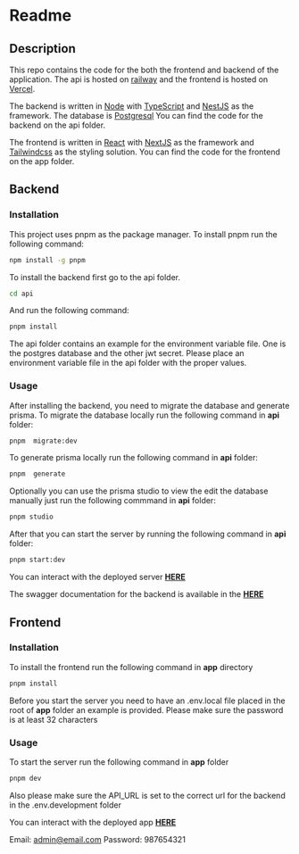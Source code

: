 # Readme

## Description

This repo contains the code for the both the frontend and backend of the application.
The api is hosted on [railway](https://railway.app) and the frontend is hosted on [Vercel](https://vercel.com).

The backend is written in [Node](https://nodejs.org/) with [TypeScript](https://www.typescriptlang.org/) and [NestJS](https://nestjs.com/) as the framework. The database
is [Postgresql](https://www.postgresql.org/) You can find the code for the backend on the api folder.

The frontend is written in [React](https://reactjs.org/) with [NextJS](https://nextjs.org/) as the framework and [Tailwindcss](https://tailwindcss.com) as the styling solution. You can find the code for the frontend on the app folder.

## Backend

### Installation

This project uses pnpm as the package manager. To install pnpm run the following command:

```bash
npm install -g pnpm
```

To install the backend first go to the api folder.

```bash
cd api
```

And run the following command:

```bash
pnpm install
```

The api folder contains an example for the environment variable file. One is the postgres database and the other jwt secret. Please place an environment variable file in the api folder with the proper values.

### Usage

After installing the backend, you need to migrate the database and generate prisma.
To migrate the database locally run the following command in **api** folder:

```bash
pnpm  migrate:dev
```

To generate prisma locally run the following command in **api** folder:

```bash
pnpm  generate
```

Optionally you can use the prisma studio to view the edit the database manually
just run the following commmand in **api** folder:

```bash
pnpm studio
```

After that you can start the server by running the following command in **api** folder:

```bash
pnpm start:dev
```

 You can interact with the deployed server  [**HERE**](https://movie-list-production.up.railway.app)

The swagger documentation for the backend is available in the [**HERE**](https://movie-list-production.up.railway.app/api)

## Frontend

### Installation

To install the frontend run the following command in **app** directory

```bash
pnpm install
```

Before you start the server you need to have an .env.local file placed in the root of **app** folder an example is provided. Please make sure the password is at least 32 characters

### Usage

To start the server run the following command in **app** folder

```bash
pnpm dev
```

Also please make sure the API_URL is set to the correct url for the backend in the .env.development folder

 You can interact with the deployed app  [**HERE**](http://movie-list-phi.vercel.app)

Email: admin@email.com
Password: 987654321